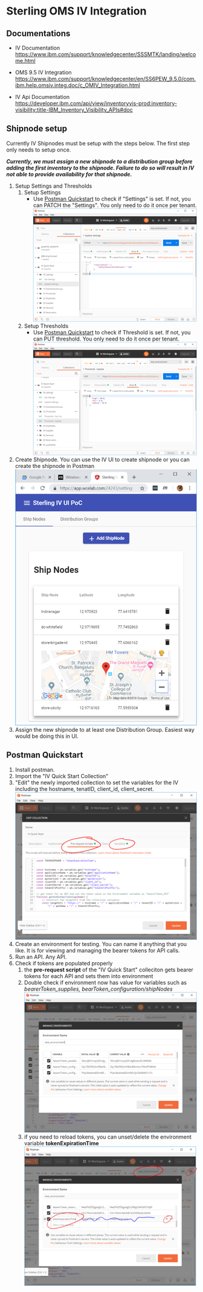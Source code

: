 # Sterling OMS IV Integration

## Documentations

- IV Documentation  
https://www.ibm.com/support/knowledgecenter/SSSMTK/landing/welcome.html

- OMS 9.5 IV Integration  
https://www.ibm.com/support/knowledgecenter/en/SS6PEW_9.5.0/com.ibm.help.omsiv.integ.doc/c_OMIV_Integration.html

- IV Api Documentation  
https://developer.ibm.com/api/view/inventoryvis-prod:inventory-visibility:title-IBM_Inventory_Visibility_APIs#doc

## Shipnode setup

Currently IV Shipnodes must be setup with the steps below. The first step only needs to setup once. 

***Currently, we **must** assign a new shipnode to a distribution group **before** adding the first inventory to the shipnode. Failure to do so will result in IV not able to provide availability for that shipnode.***


1. Setup Settings and Thresholds
   1. Setup Settings
        - Use [Postman Quickstart](#h2-postman) to check if "Settings" is set. If not, you can PATCH the "Settings". You only need to do it once per tenant. 
   ![alt text](/README_images/setting_patch.PNG "Patch setting if needed")
   1. Setup Thresholds
         - Use [Postman Quickstart](#h2-postman) to check if Threshold is set. If not, you can PUT threshold. You only need to do it once per tenant.
   ![alt text](/README_images/threshold_put.PNG "Put threshold if needed")
2. Create Shipnode. You can use the IV UI to create shipnode or you can create the shipnode in Postman
![alt text](/README_images/ui_shipnode_list.PNG "Put threshold if needed")
3. Assign the new shipnode to at least one Distribution Group. Easiest way would be doing this in UI.


## Postman Quickstart <a name="h2-postman"></a>

1. Install postman.
2. Import the "IV Quick Start Collection"
3. "Edit" the newly imported collection to set the variables for the IV including the hostname, tenatID, client_id, client_secret. 
![alt text](/README_images/collection_checkVariables.PNG "set variables for the IV")
4. Create an environment for testing. You can name it anything that you like. It is for viewing and managing the bearer tokens for API calls.
4. Run an API. Any API.
4. Check if tokens are populated properly
   1. the **pre-request script** of the "IV Quick Start" colleciton gets bearer tokens for each API and sets them into environment
   1. Double check if environment now has value for variables such as _bearerToken_supplies, bearToken_configuration/shipNodes_
   ![alt text](/README_images/environment_checkVariables.PNG "check if tokens are set")
   1. if you need to reload tokens, you can unset/delete the environment variable **tokenExpirationTime**
   ![alt text](/README_images/tokenexp_update.PNG "delete token expiration time to reload tokens")
   
  

